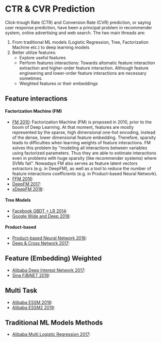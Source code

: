 # CTR & CVR Prediction

Click-trough Rate (CTR) and Conversion Rate (CVR) prediction, or saying user response prediction, have been a principal problem in recommender system, online advertising and web search. The two main threads are: 

1. From traditional ML models (Logistic Regression, Tree, Factorization Machine etc.) to deep learning models
2. Better utilize features: 
    * Explore useful features
    * Perform features interactions: Towards altomatic feature interaction extraction and higher-order feature interaction. Although feature engineering and lower-order feature interactions are necessary sometimes. 
    * Weighted features or their embeddings

## Feature interactions
#### Factorization Machine (FM)
* [FM 2010](https://www.csie.ntu.edu.tw/~b97053/paper/Rendle2010FM.pdf): Factorization Machine (FM) is proposed in 2010, prior to the boom of Deep Learning. At that moment, features are mostly represented by the sparse, high dimensional one-hot encoding, instead of the dense, lower dimensional feature embedding. Therefore, sparsity leads to difficulties when learning weights of feature interactions. FM solves this problem by "modeling all interactions between variables using factorized parameters. Thus they are able to estimate interactions even in problems with huge sparsity (like recommender systems) where SVMs fail". Nowadays FM also serves as feature latent vectors extractors (e.g. in DeepFM), as well as a tool to reduce the number of feature interactions coefficients (e.g. in Product-based Neural Network). 
* [FFM 2016](https://www.csie.ntu.edu.tw/~cjlin/papers/ffm.pdf): 
* [DeepFM 2017](https://arxiv.org/pdf/1703.04247.pdf): 
* [xDeepFM 2018](https://arxiv.org/pdf/1803.05170.pdf): 

#### Tree Models
* [Facebook GBDT + LR 2014](https://quinonero.net/Publications/predicting-clicks-facebook.pdf): 
* [Google Wide and Deep 2016](https://arxiv.org/pdf/1606.07792.pdf): 

#### Product-based
* [Product-based Neural Network 2016](https://arxiv.org/pdf/1611.00144.pdf): 
* [Deep & Cross Network 2017](https://arxiv.org/pdf/1708.05123.pdf): 

## Feature (Embedding) Weighted
* [Alibaba Deep Interest Network 2017](https://arxiv.org/pdf/1706.06978.pdf):
* [Sina FiBiNET 2019](https://arxiv.org/pdf/1905.09433.pdf):

## Multi Task
* [Alibaba ESSM 2018](https://arxiv.org/pdf/1804.07931.pdf): 
* [Alibaba ESSM2 2019](https://arxiv.org/pdf/1910.07099.pdf): 

## Traditional ML Models Methods
* [Alibaba Multi Logistic Regression 2017](https://arxiv.org/pdf/1704.05194.pdf):
